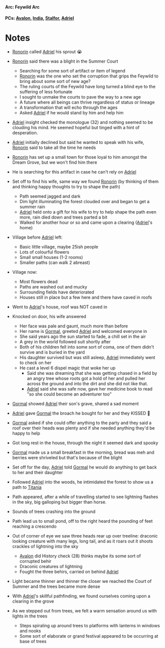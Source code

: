 #### Arc: Feywild Arc
#### PCs: [Avalon](PCs/Current/Avalon.md), [India](PCs/Current/India.md), [Stalfor](PCs/Current/Stalfor.md), [Adriel](PCs/Past/Adriel.md)

# Notes
- [Ronorin](Ronorin.md) called [Adriel](PCs/Past/Adriel.md) his sprout 😭
- [Ronorin](Ronorin.md) said there was a blight in the Summer Court
	- Searching for some sort of artifact or item of legend
	- [Ronorin](Ronorin.md) was the one who set the corruption that grips the Feywild to bring about some sort of new age?
	- The ruling courts of the Feywild have long turned a blind eye to the suffering of less fortunate
	- I sought to unmake the courts to pave the way to a new age
	- A future where all beings can thrive regardless of status or lineage
	- A transformation that will echo through the ages
	- Asked [Adriel](PCs/Past/Adriel.md) if he would stand by him and help him
- [Adriel](PCs/Past/Adriel.md) insight checked the monologue (32) and nothing seemed to be clouding his mind. He seemed hopeful but tinged with a hint of desperation.
- [Adriel](PCs/Past/Adriel.md) initially declined but said he wanted to speak with his wife, [Ronorin](Ronorin.md) said to take all the time he needs 
- [Ronorin](Ronorin.md) has set up a small town for those loyal to him amongst the Dream Grove, but we won't find him there
- He is searching for this artifact in case he can't rely on [Adriel](PCs/Past/Adriel.md)

- Set off to find his wife, same way we found [Ronorin](Ronorin.md) (by thinking of them and thinking happy thoughts to try to shape the path)
	- Path seemed jagged and dark
	- Dim light illuminating the forest clouded over and began to get a summer rain
	- [Adriel](PCs/Past/Adriel.md) held onto a gift for his wife to try to help shape the path even more, rain died down and trees parted a bit
	- Walked for another hour or so and came upon a clearing ([Adriel](PCs/Past/Adriel.md)'s home)

- Village before [Adriel](PCs/Past/Adriel.md) left:
	- Basic little village, maybe 25ish people
	- Lots of colourful flowers
	- Small small houses (1-2 rooms)
	- Smaller paths (can walk 2 abreast)
- Village now:
	- Most flowers dead
	- Paths are washed out and mucky
	- Surrounding fields have deteriorated
	- Houses still in place but a few here and there have caved in roofs 

- Went to [Adriel](PCs/Past/Adriel.md)'s house, roof was NOT caved in
- Knocked on door, his wife answered
	- Her face was pale and gaunt, much more than before
	- Her name is [Gormal](NPCs/Living/Gormal), greeted [Adriel](PCs/Past/Adriel.md) and welcomed everyone in
	- She said years ago the sun started to fade, a chill set in the air
	- A grey in the world followed suit shortly after
	- Both of his children fell into some sort of coma, one of them didn't survive and is buried in the yard
	- His daughter survived but was still asleep, [Adriel](PCs/Past/Adriel.md) immediately went to check on her
	- He cast a level 6 dispel magic that woke her up
		- Said she was dreaming that she was getting chased in a field by an angry tree whose roots got a hold of her and pulled her across the ground and into the dirt and she did not like that.
		- [Adriel](PCs/Past/Adriel.md) said she was safe now, gave her medicine book to read "so she could become an adventurer too"
- [Gormal](NPCs/Living/Gormal) showed [Adriel](PCs/Past/Adriel.md) their son's grave, shared a sad moment
- [Adriel](PCs/Past/Adriel.md) gave [Gormal](NPCs/Living/Gormal) the broach he bought for her and they KISSED 💋
- [Gormal](NPCs/Living/Gormal) asked if she could offer anything to the party and they said a roof over their heads was plenty and if she needed anything they'd be happy to help
- Got long rest in the house, through the night it seemed dark and spooky

- [Gormal](NPCs/Living/Gormal) made us a small breakfast in the morning, bread was meh and berries were shriveled but that's because of the blight
- Set off for the day, [Adriel](PCs/Past/Adriel.md) told [Gormal](NPCs/Living/Gormal) he would do anything to get back to her and their daughter

- Followed [Adriel](PCs/Past/Adriel.md) into the woods, he intimidated the forest to show us a path to [Titania](NPCs/Living/Titania.md)
- Path appeared, after a while of travelling started to see lightning flashes in the sky, big galloping but bigger than horse.
- Sounds of trees crashing into the ground
- Path lead us to small pond, off to the right heard the pounding of feet reaching a crescendo
- Out of corner of eye we saw three heads rear up over treeline: draconic looking creature with many legs, long tail, and as it roars out it shoots crackles of lightning into the sky
	- [Avalon](PCs/Current/Avalon.md) did History check (28) thinks maybe its some sort of corrupted behir
	- Draconic creatures of lightning
	- Fought the three behirs, carried on behind [Adriel](PCs/Past/Adriel.md)

- Light became thinner and thinner the closer we reached the Court of Summer and the trees became more dense
- With [Adriel](PCs/Past/Adriel.md)'s skillful pathfinding, we found ourselves coming upon a clearing in the grove
- As we stepped out from trees, we felt a warm sensation around us with lights in the trees
	- Steps spiraling up around trees to platforms with lanterns in windows and nooks
	- Some sort of elaborate or grand festival appeared to be occurring at base of trees